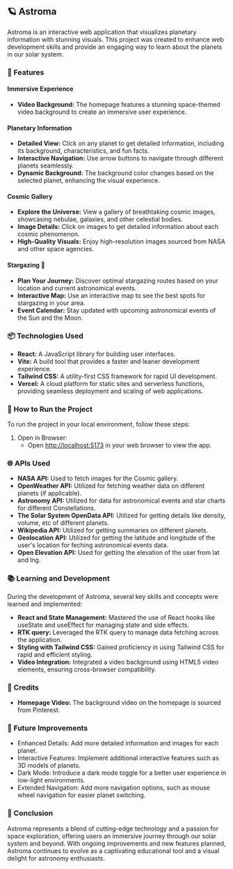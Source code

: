 ## 🪐 Astroma

Astroma is an interactive web application that visualizes planetary information with stunning visuals. This project was created to enhance web development skills and provide an engaging way to learn about the planets in our solar system.

### 🌟 Features

#### Immersive Experience
- **Video Background:** The homepage features a stunning space-themed video background to create an immersive user experience.

#### Planetary Information
- **Detailed View:** Click on any planet to get detailed information, including its background, characteristics, and fun facts.
- **Interactive Navigation:** Use arrow buttons to navigate through different planets seamlessly.
- **Dynamic Background:** The background color changes based on the selected planet, enhancing the visual experience.

#### Cosmic Gallery
- **Explore the Universe:** View a gallery of breathtaking cosmic images, showcasing nebulae, galaxies, and other celestial bodies.
- **Image Details:** Click on images to get detailed information about each cosmic phenomenon.
- **High-Quality Visuals:** Enjoy high-resolution images sourced from NASA and other space agencies.

#### Stargazing 🌃
- **Plan Your Journey:** Discover optimal stargazing routes based on your location and current astronomical events.
- **Interactive Map:** Use an interactive map to see the best spots for stargazing in your area.
- **Event Calendar:** Stay updated with upcoming astronomical events of the Sun and the Moon.

### 📦 Technologies Used
- **React:** A JavaScript library for building user interfaces.
- **Vite:** A build tool that provides a faster and leaner development experience.
- **Tailwind CSS:** A utility-first CSS framework for rapid UI development.
- **Vercel:** A cloud platform for static sites and serverless functions, providing seamless deployment and scaling of web applications.

### 🚀 How to Run the Project
To run the project in your local environment, follow these steps:
1. Open in Browser:
   - Open [http://localhost:5173](http://localhost:5173) in your web browser to view the app.

### 🌐 APIs Used
- **NASA API:** Used to fetch images for the Cosmic gallery.
- **OpenWeather API:** Utilized for fetching weather data on different planets (if applicable).
- **Astronomy API:** Utilized for data for astronomical events and star charts for different Constellations.
- **The Solar System OpenData API:** Utilized for getting details like density, volume, etc of different planets.
- **Wikipedia API:** Utilized for getting summaries on different planets.
- **Geolocation API:** Utilized for getting the latitude and longitude of the user's location for feching astronomical events data.
- **Open Elevation API:** Used for getting the elevation of the user from lat and lng.

### 📚 Learning and Development
During the development of Astroma, several key skills and concepts were learned and implemented:
- **React and State Management:** Mastered the use of React hooks like useState and useEffect for managing state and side effects.
- **RTK query:** Leveraged the RTK query to manage data fetching across the application.
- **Styling with Tailwind CSS:** Gained proficiency in using Tailwind CSS for rapid and efficient styling.
- **Video Integration:** Integrated a video background using HTML5 video elements, ensuring cross-browser compatibility.

### 🎥 Credits
- **Homepage Video:** The background video on the homepage is sourced from Pinterest.

### 💭 Future Improvements
- Enhanced Details: Add more detailed information and images for each planet.
- Interactive Features: Implement additional interactive features such as 3D models of planets.
- Dark Mode: Introduce a dark mode toggle for a better user experience in low-light environments.
- Extended Navigation: Add more navigation options, such as mouse wheel navigation for easier planet switching.

### 🌌 Conclusion
Astroma represents a blend of cutting-edge technology and a passion for space exploration, offering users an immersive journey through our solar system and beyond. With ongoing improvements and new features planned, Astroma continues to evolve as a captivating educational tool and a visual delight for astronomy enthusiasts.
